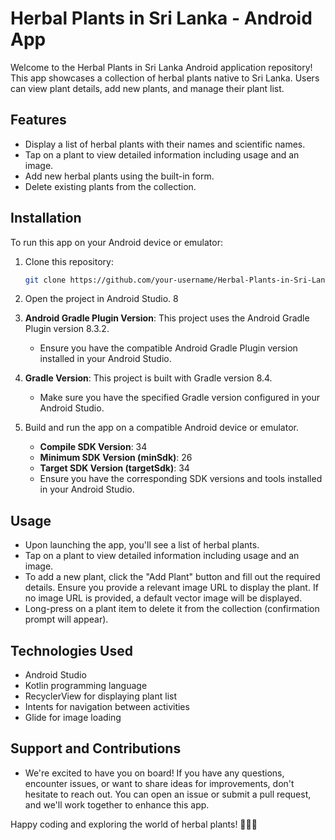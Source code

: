 # Herbal Plants in Sri Lanka - Android App

Welcome to the Herbal Plants in Sri Lanka Android application repository! This app showcases a collection of herbal plants native to Sri Lanka. Users can view plant details, add new plants, and manage their plant list.

## Features

- Display a list of herbal plants with their names and scientific names.
- Tap on a plant to view detailed information including usage and an image.
- Add new herbal plants using the built-in form.
- Delete existing plants from the collection.

## Installation

To run this app on your Android device or emulator:

1. Clone this repository:

    ```bash
    git clone https://github.com/your-username/Herbal-Plants-in-Sri-Lanka-Android.git
    ```

2. Open the project in Android Studio.
8
3. **Android Gradle Plugin Version**: This project uses the Android Gradle Plugin version 8.3.2.
   - Ensure you have the compatible Android Gradle Plugin version installed in your Android Studio.

4. **Gradle Version**: This project is built with Gradle version 8.4.
   - Make sure you have the specified Gradle version configured in your Android Studio.

5. Build and run the app on a compatible Android device or emulator.
   - **Compile SDK Version**: 34
   - **Minimum SDK Version (minSdk)**: 26
   - **Target SDK Version (targetSdk)**: 34
   - Ensure you have the corresponding SDK versions and tools installed in your Android Studio.

## Usage

- Upon launching the app, you'll see a list of herbal plants.
- Tap on a plant to view detailed information including usage and an image.
- To add a new plant, click the "Add Plant" button and fill out the required details. Ensure you provide a relevant image URL to display the plant. If no image URL is provided, a default vector image will be displayed.
- Long-press on a plant item to delete it from the collection (confirmation prompt will appear).

## Technologies Used

- Android Studio
- Kotlin programming language
- RecyclerView for displaying plant list
- Intents for navigation between activities
- Glide for image loading

## Support and Contributions

- We're excited to have you on board! If you have any questions, encounter issues, or want to share ideas for improvements, don't hesitate to reach out. You can open an issue or submit a pull request, and we'll work together to enhance this app.

Happy coding and exploring the world of herbal plants! 🌿🌱🚀







